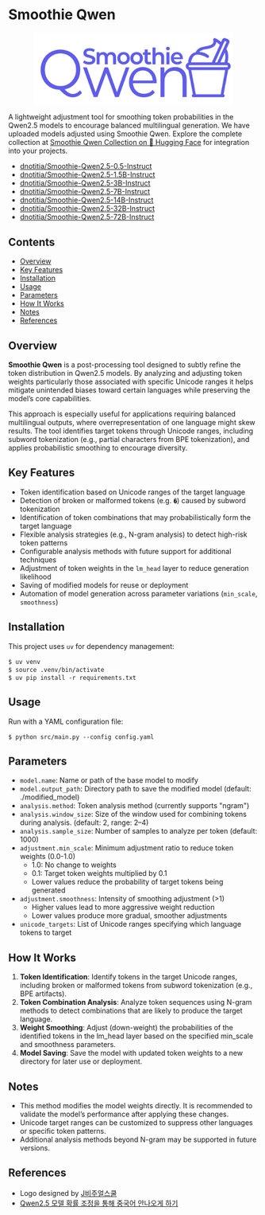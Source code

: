 # Smoothie Qwen
<p align="center">
    <img src="asset/smoothie-qwen-logo.png" width="400">
</p>

A lightweight adjustment tool for smoothing token probabilities in the Qwen2.5 models to encourage balanced multilingual generation. We have uploaded models adjusted using Smoothie Qwen. Explore the complete  collection at [Smoothie Qwen Collection on 🤗 Hugging Face](https://huggingface.co/collections/dnotitia/private-models-smoothie-qwen-68075260246ae00e76cb4f3a) for integration into your projects.
- [dnotitia/Smoothie-Qwen2.5-0.5-Instruct](https://huggingface.co/dnotitia/Smoothie-Qwen2.5-0.5B-Instruct)
- [dnotitia/Smoothie-Qwen2.5-1.5B-Instruct](https://huggingface.co/dnotitia/Smoothie-Qwen2.5-1.5B-Instruct)
- [dnotitia/Smoothie-Qwen2.5-3B-Instruct](https://huggingface.co/dnotitia/Smoothie-Qwen2.5-3B-Instruct)
- [dnotitia/Smoothie-Qwen2.5-7B-Instruct](https://huggingface.co/dnotitia/Smoothie-Qwen2.5-7B-Instruct)
- [dnotitia/Smoothie-Qwen2.5-14B-Instruct](https://huggingface.co/dnotitia/Smoothie-Qwen2.5-14B-Instruct)
- [dnotitia/Smoothie-Qwen2.5-32B-Instruct](https://huggingface.co/dnotitia/Smoothie-Qwen2.5-32B-Instruct)
- [dnotitia/Smoothie-Qwen2.5-72B-Instruct](https://huggingface.co/dnotitia/Smoothie-Qwen2.5-72B-Instruct)

## Contents
- [Overview](#overview)
- [Key Features](#key-features)
- [Installation](#installation)
- [Usage](#usage)
- [Parameters](#parameters)
- [How It Works](#how-it-works)
- [Notes](#notes)
- [References](#references)

## Overview

**Smoothie Qwen** is a post-processing tool designed to subtly refine the token distribution in Qwen2.5 models. By analyzing and adjusting token weights particularly those associated with specific Unicode ranges it helps mitigate unintended biases toward certain languages while preserving the model’s core capabilities.

This approach is especially useful for applications requiring balanced multilingual outputs, where overrepresentation of one language might skew results. The tool identifies target tokens through Unicode ranges, including subword tokenization (e.g., partial characters from BPE tokenization), and applies probabilistic smoothing to encourage diversity.

## Key Features

- Token identification based on Unicode ranges of the target language
- Detection of broken or malformed tokens (e.g. `�`) caused by subword tokenization
- Identification of token combinations that may probabilistically form the target language
- Flexible analysis strategies (e.g., N-gram analysis) to detect high-risk token patterns
- Configurable analysis methods with future support for additional techniques
- Adjustment of token weights in the `lm_head` layer to reduce generation likelihood
- Saving of modified models for reuse or deployment
- Automation of model generation across parameter variations (`min_scale`, `smoothness`)


## Installation

This project uses `uv` for dependency management:

```shell
$ uv venv
$ source .venv/bin/activate
$ uv pip install -r requirements.txt
```

## Usage

Run with a YAML configuration file:
```shell
$ python src/main.py --config config.yaml
```

## Parameters
- `model.name`: Name or path of the base model to modify
- `model.output_path`: Directory path to save the modified model (default: ./modified_model)
- `analysis.method`: Token analysis method (currently supports "ngram")
- `analysis.window_size`: Size of the window used for combining tokens during analysis. (default: 2, range: 2–4)
- `analysis.sample_size`: Number of samples to analyze per token (default: 1000)
- `adjustment.min_scale`: Minimum adjustment ratio to reduce token weights (0.0-1.0)
  - 1.0: No change to weights
  - 0.1: Target token weights multiplied by 0.1
  - Lower values reduce the probability of target tokens being generated
- `adjustment.smoothness`: Intensity of smoothing adjustment (>1)
  - Higher values lead to more aggressive weight reduction
  - Lower values produce more gradual, smoother adjustments
- `unicode_targets`: List of Unicode ranges specifying which language tokens to target

## How It Works
1. **Token Identification**: Identify tokens in the target Unicode ranges, including broken or malformed tokens from subword tokenization (e.g., BPE artifacts).
2. **Token Combination Analysis**: Analyze token sequences using N-gram methods to detect combinations that are likely to produce the target language.
3. **Weight Smoothing**: Adjust (down-weight) the probabilities of the identified tokens in the lm_head layer based on the specified min_scale and smoothness parameters.
4. **Model Saving**: Save the model with updated token weights to a new directory for later use or deployment.


## Notes
- This method modifies the model weights directly. It is recommended to validate the model’s performance after applying these changes.
- Unicode target ranges can be customized to suppress other languages or specific token patterns.
- Additional analysis methods beyond N-gram may be supported in future versions.

## References
- Logo designed by [J비주얼스쿨](https://www.jvisualschool.com/)
- [Qwen2.5 모델 확률 조정을 통해 중국어 안나오게 하기](https://www.linkedin.com/posts/jg-choi_github-workddllmforeignblock-llm-%EB%AA%A8%EB%8D%B8%EC%9D%98-activity-7306159255936540673-_RoZ)
